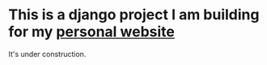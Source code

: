 # This is a django project I am building for my [personal website](http://nmmarcelnv.pythonanywhere.com/)
It's under construction.
